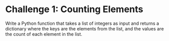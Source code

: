 # Challenge 1: Counting Elements
Write a Python function that takes a list of integers as input and returns a dictionary where the keys are the elements from the list, and the values are the count of each element in the list.